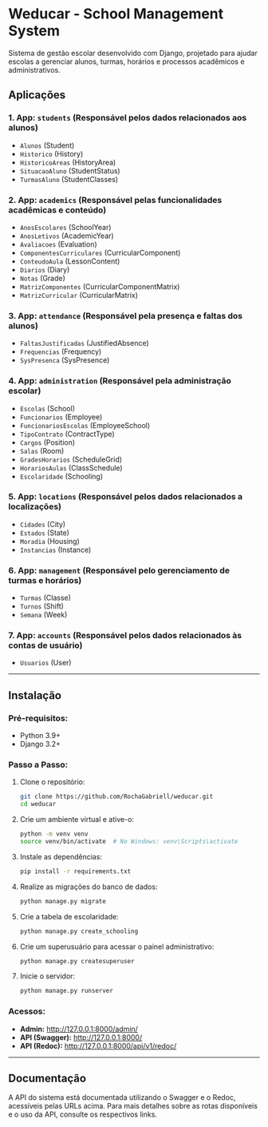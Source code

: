 # Weducar - School Management System

Sistema de gestão escolar desenvolvido com Django, projetado para ajudar escolas a gerenciar alunos, turmas, horários e processos acadêmicos e administrativos.

## Aplicações

### 1. **App: `students`** (Responsável pelos dados relacionados aos alunos)
- `Alunos` (Student)
- `Historico` (History)
- `HistoricoAreas` (HistoryArea)
- `SituacaoAluno` (StudentStatus)
- `TurmasAluno` (StudentClasses)

### 2. **App: `academics`** (Responsável pelas funcionalidades acadêmicas e conteúdo)
- `AnosEscolares` (SchoolYear)
- `AnosLetivos` (AcademicYear)
- `Avaliacoes` (Evaluation)
- `ComponentesCurriculares` (CurricularComponent)
- `ConteudoAula` (LessonContent)
- `Diarios` (Diary)
- `Notas` (Grade)
- `MatrizComponentes` (CurricularComponentMatrix)
- `MatrizCurricular` (CurricularMatrix)

### 3. **App: `attendance`** (Responsável pela presença e faltas dos alunos)
- `FaltasJustificadas` (JustifiedAbsence)
- `Frequencias` (Frequency)
- `SysPresenca` (SysPresence)

### 4. **App: `administration`** (Responsável pela administração escolar)
- `Escolas` (School)
- `Funcionarios` (Employee)
- `FuncionariosEscolas` (EmployeeSchool)
- `TipoContrato` (ContractType)
- `Cargos` (Position)
- `Salas` (Room)
- `GradesHorarios` (ScheduleGrid)
- `HorariosAulas` (ClassSchedule)
- `Escolaridade` (Schooling)

### 5. **App: `locations`** (Responsável pelos dados relacionados a localizações)
- `Cidades` (City)
- `Estados` (State)
- `Moradia` (Housing)
- `Instancias` (Instance)

### 6. **App: `management`** (Responsável pelo gerenciamento de turmas e horários)
- `Turmas` (Classe)
- `Turnos` (Shift)
- `Semana` (Week)

### 7. **App: `accounts`** (Responsável pelos dados relacionados às contas de usuário)
- `Usuarios` (User)

---

## Instalação

### Pré-requisitos:
- Python 3.9+
- Django 3.2+

### Passo a Passo:

1. Clone o repositório:
   ```bash
   git clone https://github.com/RochaGabriell/weducar.git
   cd weducar
   ```

2. Crie um ambiente virtual e ative-o:
   ```bash
   python -m venv venv
   source venv/bin/activate  # No Windows: venv\Scripts\activate
   ```

3. Instale as dependências:
   ```bash
   pip install -r requirements.txt
   ```

4. Realize as migrações do banco de dados:
   ```bash
   python manage.py migrate
   ```

5. Crie a tabela de escolaridade:
   ```bash
   python manage.py create_schooling
   ```

6. Crie um superusuário para acessar o painel administrativo:
   ```bash
   python manage.py createsuperuser
   ```

7. Inicie o servidor:
   ```bash
   python manage.py runserver
   ```

### Acessos:
- **Admin:** http://127.0.0.1:8000/admin/
- **API (Swagger):** http://127.0.0.1:8000/
- **API (Redoc):** http://127.0.0.1:8000/api/v1/redoc/

---

## Documentação

A API do sistema está documentada utilizando o Swagger e o Redoc, acessíveis pelas URLs acima. Para mais detalhes sobre as rotas disponíveis e o uso da API, consulte os respectivos links.